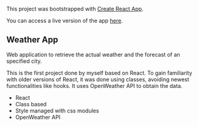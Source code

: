This project was bootstrapped with [Create React App](https://github.com/facebookincubator/create-react-app).

You can access a live version of the app [here](https://fispe.github.io/react-weather-app/).

## Weather App

Web application to retrieve the actual weather and the forecast of an specified city.

This is the first project done by myself based on React.
To gain familiarity with older versions of React, it was done using classes, avoiding newest functionalities like hooks.
It uses OpenWeather API to obtain the data.

- React
- Class based
- Style managed with css modules
- OpenWeather API


